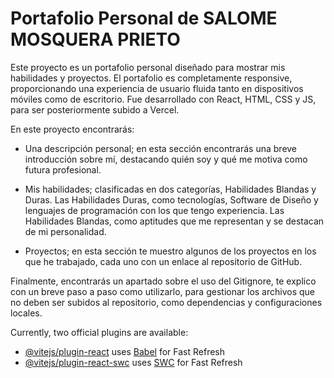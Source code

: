 # Portafolio Personal de SALOME MOSQUERA PRIETO

Este proyecto es un portafolio personal diseñado para mostrar mis habilidades y proyectos. El portafolio es completamente responsive, proporcionando una experiencia de usuario fluida tanto en dispositivos móviles como de escritorio. Fue desarrollado con React, HTML, CSS y JS, para ser posteriormente subido a Vercel.

En este proyecto encontrarás:

- Una descripción personal; en esta sección encontrarás una breve introducción sobre mí, destacando quién soy y qué me motiva como futura profesional.

- Mis habilidades; clasificadas en dos categorías, Habilidades Blandas y Duras.
  Las Habilidades Duras, como tecnologías, Software de Diseño y lenguajes de programación con los que tengo experiencia.
  Las Habilidades Blandas, como aptitudes que me representan y se destacan de mi personalidad.

- Proyectos; en esta sección te muestro algunos de los proyectos en los que he trabajado, cada uno con un enlace al repositorio de GitHub.

Finalmente, encontrarás un apartado sobre el uso del Gitignore, te explico con un breve paso a paso como utilizarlo, para gestionar los archivos que no deben ser subidos al repositorio, como dependencias y configuraciones locales.

Currently, two official plugins are available:

- [@vitejs/plugin-react](https://github.com/vitejs/vite-plugin-react/blob/main/packages/plugin-react/README.md) uses [Babel](https://babeljs.io/) for Fast Refresh
- [@vitejs/plugin-react-swc](https://github.com/vitejs/vite-plugin-react-swc) uses [SWC](https://swc.rs/) for Fast Refresh
